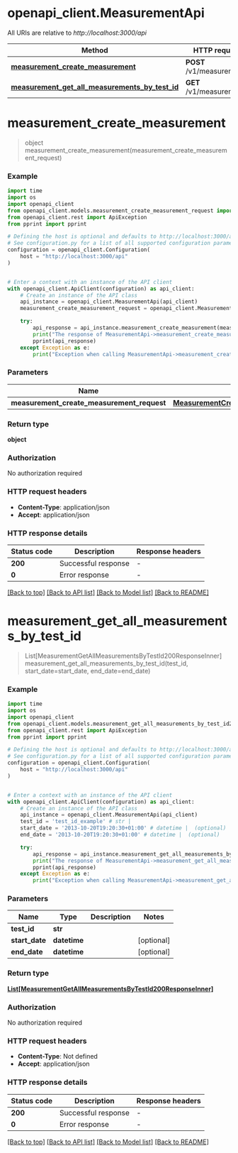# openapi_client.MeasurementApi

All URIs are relative to *http://localhost:3000/api*

Method | HTTP request | Description
------------- | ------------- | -------------
[**measurement_create_measurement**](MeasurementApi.md#measurement_create_measurement) | **POST** /v1/measurements | 
[**measurement_get_all_measurements_by_test_id**](MeasurementApi.md#measurement_get_all_measurements_by_test_id) | **GET** /v1/measurements | 


# **measurement_create_measurement**
> object measurement_create_measurement(measurement_create_measurement_request)



### Example


```python
import time
import os
import openapi_client
from openapi_client.models.measurement_create_measurement_request import MeasurementCreateMeasurementRequest
from openapi_client.rest import ApiException
from pprint import pprint

# Defining the host is optional and defaults to http://localhost:3000/api
# See configuration.py for a list of all supported configuration parameters.
configuration = openapi_client.Configuration(
    host = "http://localhost:3000/api"
)


# Enter a context with an instance of the API client
with openapi_client.ApiClient(configuration) as api_client:
    # Create an instance of the API class
    api_instance = openapi_client.MeasurementApi(api_client)
    measurement_create_measurement_request = openapi_client.MeasurementCreateMeasurementRequest() # MeasurementCreateMeasurementRequest | 

    try:
        api_response = api_instance.measurement_create_measurement(measurement_create_measurement_request)
        print("The response of MeasurementApi->measurement_create_measurement:\n")
        pprint(api_response)
    except Exception as e:
        print("Exception when calling MeasurementApi->measurement_create_measurement: %s\n" % e)
```



### Parameters


Name | Type | Description  | Notes
------------- | ------------- | ------------- | -------------
 **measurement_create_measurement_request** | [**MeasurementCreateMeasurementRequest**](MeasurementCreateMeasurementRequest.md)|  | 

### Return type

**object**

### Authorization

No authorization required

### HTTP request headers

 - **Content-Type**: application/json
 - **Accept**: application/json

### HTTP response details

| Status code | Description | Response headers |
|-------------|-------------|------------------|
**200** | Successful response |  -  |
**0** | Error response |  -  |

[[Back to top]](#) [[Back to API list]](../README.md#documentation-for-api-endpoints) [[Back to Model list]](../README.md#documentation-for-models) [[Back to README]](../README.md)

# **measurement_get_all_measurements_by_test_id**
> List[MeasurementGetAllMeasurementsByTestId200ResponseInner] measurement_get_all_measurements_by_test_id(test_id, start_date=start_date, end_date=end_date)



### Example


```python
import time
import os
import openapi_client
from openapi_client.models.measurement_get_all_measurements_by_test_id200_response_inner import MeasurementGetAllMeasurementsByTestId200ResponseInner
from openapi_client.rest import ApiException
from pprint import pprint

# Defining the host is optional and defaults to http://localhost:3000/api
# See configuration.py for a list of all supported configuration parameters.
configuration = openapi_client.Configuration(
    host = "http://localhost:3000/api"
)


# Enter a context with an instance of the API client
with openapi_client.ApiClient(configuration) as api_client:
    # Create an instance of the API class
    api_instance = openapi_client.MeasurementApi(api_client)
    test_id = 'test_id_example' # str | 
    start_date = '2013-10-20T19:20:30+01:00' # datetime |  (optional)
    end_date = '2013-10-20T19:20:30+01:00' # datetime |  (optional)

    try:
        api_response = api_instance.measurement_get_all_measurements_by_test_id(test_id, start_date=start_date, end_date=end_date)
        print("The response of MeasurementApi->measurement_get_all_measurements_by_test_id:\n")
        pprint(api_response)
    except Exception as e:
        print("Exception when calling MeasurementApi->measurement_get_all_measurements_by_test_id: %s\n" % e)
```



### Parameters


Name | Type | Description  | Notes
------------- | ------------- | ------------- | -------------
 **test_id** | **str**|  | 
 **start_date** | **datetime**|  | [optional] 
 **end_date** | **datetime**|  | [optional] 

### Return type

[**List[MeasurementGetAllMeasurementsByTestId200ResponseInner]**](MeasurementGetAllMeasurementsByTestId200ResponseInner.md)

### Authorization

No authorization required

### HTTP request headers

 - **Content-Type**: Not defined
 - **Accept**: application/json

### HTTP response details

| Status code | Description | Response headers |
|-------------|-------------|------------------|
**200** | Successful response |  -  |
**0** | Error response |  -  |

[[Back to top]](#) [[Back to API list]](../README.md#documentation-for-api-endpoints) [[Back to Model list]](../README.md#documentation-for-models) [[Back to README]](../README.md)

